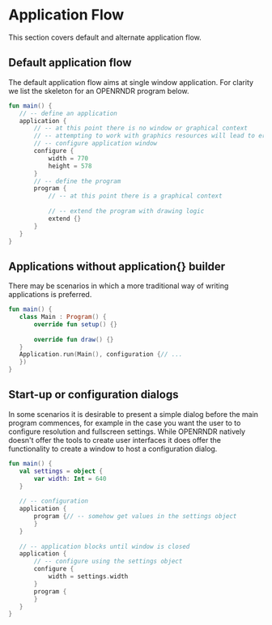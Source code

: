 
 # Application Flow 
 
 This section covers default and alternate application flow. 
 
 ## Default application flow 
 
 The default application flow aims at single window application. For clarity we list the skeleton for an OPENRNDR
program below. 
 
 ```kotlin
fun main() {
    // -- define an application
    application {
        // -- at this point there is no window or graphical context
        // -- attempting to work with graphics resources will lead to errors
        // -- configure application window
        configure {
            width = 770
            height = 578
        }
        // -- define the program
        program {
            // -- at this point there is a graphical context
            
            // -- extend the program with drawing logic
            extend {}
        }
    }
}
``` 
 
 ## Applications without application{} builder

There may be scenarios in which a more traditional way of writing applications is preferred.    
 
 ```kotlin
fun main() {
    class Main : Program() {
        override fun setup() {}
        
        override fun draw() {}
    }
    Application.run(Main(), configuration {// ...
    })
}
``` 
 
 ## Start-up or configuration dialogs

In some scenarios it is desirable to present a simple dialog before the main program commences, for example in the case you
want the user to to configure resolution and fullscreen settings. While OPENRNDR natively doesn't offer the tools to create user interfaces it does offer the functionality to create a window to host a configuration dialog. 
 
 ```kotlin
fun main() {
    val settings = object {
        var width: Int = 640
    }
    
    // -- configuration
    application {
        program {// -- somehow get values in the settings object
        }
    }
    
    // -- application blocks until window is closed
    application {
        // -- configure using the settings object
        configure {
            width = settings.width
        }
        program {
        }
    }
}
``` 
